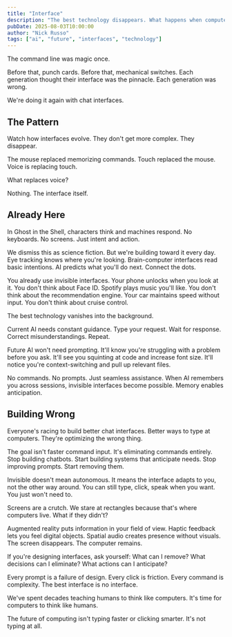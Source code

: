 ```yaml
---
title: "Interface"
description: "The best technology disappears. What happens when computers do too?"
pubDate: 2025-08-03T10:00:00
author: "Nick Russo"
tags: ["ai", "future", "interfaces", "technology"]
---
```


The command line was magic once.

Before that, punch cards. Before that, mechanical switches. Each generation thought their interface was the pinnacle. Each generation was wrong.

We're doing it again with chat interfaces.

## The Pattern

Watch how interfaces evolve. They don't get more complex. They disappear.

The mouse replaced memorizing commands. Touch replaced the mouse. Voice is replacing touch.

What replaces voice?

Nothing. The interface itself.

## Already Here

In Ghost in the Shell, characters think and machines respond. No keyboards. No screens. Just intent and action.

We dismiss this as science fiction. But we're building toward it every day. Eye tracking knows where you're looking. Brain-computer interfaces read basic intentions. AI predicts what you'll do next. Connect the dots.

You already use invisible interfaces. Your phone unlocks when you look at it. You don't think about Face ID. Spotify plays music you'll like. You don't think about the recommendation engine. Your car maintains speed without input. You don't think about cruise control.

The best technology vanishes into the background.

Current AI needs constant guidance. Type your request. Wait for response. Correct misunderstandings. Repeat.

Future AI won't need prompting. It'll know you're struggling with a problem before you ask. It'll see you squinting at code and increase font size. It'll notice you're context-switching and pull up relevant files.

No commands. No prompts. Just seamless assistance. When AI remembers you across sessions, invisible interfaces become possible. Memory enables anticipation.

## Building Wrong

Everyone's racing to build better chat interfaces. Better ways to type at computers. They're optimizing the wrong thing.

The goal isn't faster command input. It's eliminating commands entirely. Stop building chatbots. Start building systems that anticipate needs. Stop improving prompts. Start removing them.

Invisible doesn't mean autonomous. It means the interface adapts to you, not the other way around. You can still type, click, speak when you want. You just won't need to.

Screens are a crutch. We stare at rectangles because that's where computers live. What if they didn't?

Augmented reality puts information in your field of view. Haptic feedback lets you feel digital objects. Spatial audio creates presence without visuals. The screen disappears. The computer remains.

If you're designing interfaces, ask yourself: What can I remove? What decisions can I eliminate? What actions can I anticipate?

Every prompt is a failure of design. Every click is friction. Every command is complexity. The best interface is no interface.

We've spent decades teaching humans to think like computers. It's time for computers to think like humans.

The future of computing isn't typing faster or clicking smarter. It's not typing at all.
